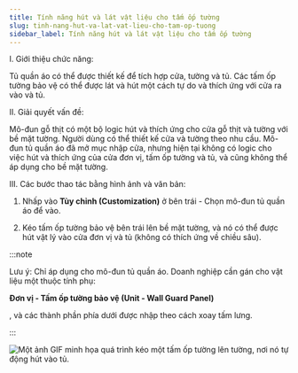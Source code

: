 ```yaml
---
title: Tính năng hút và lát vật liệu cho tấm ốp tường
slug: tinh-nang-hut-va-lat-vat-lieu-cho-tam-op-tuong
sidebar_label: Tính năng hút và lát vật liệu cho tấm ốp tường
---
```


I. Giới thiệu chức năng:

Tủ quần áo có thể được thiết kế để tích hợp cửa, tường và tủ. Các tấm ốp tường bảo vệ có thể được lát và hút một cách tự do và thích ứng với cửa ra vào và tủ.

II. Giải quyết vấn đề:

Mô-đun gỗ thịt có một bộ logic hút và thích ứng cho cửa gỗ thịt và tường với bề mặt tường. Người dùng có thể thiết kế cửa và tường theo nhu cầu. Mô-đun tủ quần áo đã mở mục nhập cửa, nhưng hiện tại không có logic cho việc hút và thích ứng của cửa đơn vị, tấm ốp tường và tủ, và cũng không thể áp dụng cho bề mặt tường.

III. Các bước thao tác bằng hình ảnh và văn bản:

1. Nhấp vào **Tùy chỉnh (Customization)** ở bên trái - Chọn mô-đun tủ quần áo để vào.

2. Kéo tấm ốp tường bảo vệ bên trái lên bề mặt tường, và nó có thể được hút vật lý vào cửa đơn vị và tủ (không có thích ứng về chiều sâu).

:::note

Lưu ý: Chỉ áp dụng cho mô-đun tủ quần áo. Doanh nghiệp cần gán cho vật liệu một thuộc tính phụ: 

**Đơn vị - Tấm ốp tường bảo vệ (Unit - Wall Guard Panel)**

, và các thành phần phía dưới được nhập theo cách xoay tấm lưng.

:::

![Một ảnh GIF minh họa quá trình kéo một tấm ốp tường lên tường, nơi nó tự động hút vào tủ.](https://storage.googleapis.com/jegavn_kb/images/89e0baf7-f71d-4a7a-ac03-34642f5011a1.gif)